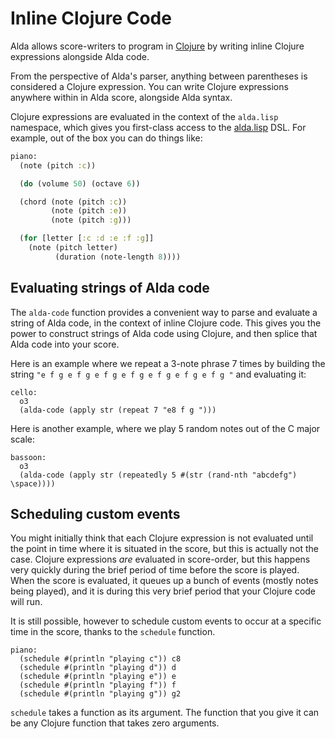 # Inline Clojure Code

Alda allows score-writers to program in [Clojure](http://www.clojure.org) by writing inline Clojure expressions alongside Alda code.

From the perspective of Alda's parser, anything between parentheses is considered a Clojure expression. You can write Clojure expressions anywhere within in Alda score, alongside Alda syntax.

Clojure expressions are evaluated in the context of the `alda.lisp` namespace, which gives you first-class access to the [alda.lisp](alda-lisp.md) DSL. For example, out of the box you can do things like:

```clojure
piano:
  (note (pitch :c))

  (do (volume 50) (octave 6))

  (chord (note (pitch :c))
         (note (pitch :e))
         (note (pitch :g)))

  (for [letter [:c :d :e :f :g]]
    (note (pitch letter)
          (duration (note-length 8))))
```

## Evaluating strings of Alda code

The `alda-code` function provides a convenient way to parse and evaluate a string of Alda code, in the context of inline Clojure code. This gives you the power to construct strings of Alda code using Clojure, and then splice that Alda code into your score.

Here is an example where we repeat a 3-note phrase 7 times by building the string `"e f g e f g e f g e f g e f g e f g e f g "` and evaluating it:

```
cello:
  o3
  (alda-code (apply str (repeat 7 "e8 f g ")))
```

Here is another example, where we play 5 random notes out of the C major scale:

```
bassoon:
  o3
  (alda-code (apply str (repeatedly 5 #(str (rand-nth "abcdefg") \space))))
```

## Scheduling custom events

You might initially think that each Clojure expression is not evaluated until the point in time where it is situated in the score, but this is actually not the case. Clojure expressions *are* evaluated in score-order, but this happens very quickly during the brief period of time before the score is played. When the score is evaluated, it queues up a bunch of events (mostly notes being played), and it is during this very brief period that your Clojure code will run.

It is still possible, however to schedule custom events to occur at a specific time in the score, thanks to the `schedule` function.

```
piano:
  (schedule #(println "playing c")) c8
  (schedule #(println "playing d")) d
  (schedule #(println "playing e")) e
  (schedule #(println "playing f")) f
  (schedule #(println "playing g")) g2
```

`schedule` takes a function as its argument. The function that you give it can be any Clojure function that takes zero arguments.
